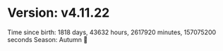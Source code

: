 # Version: v4.11.22
Time since birth: 1818 days, 43632 hours, 2617920 minutes, 157075200 seconds
Season: Autumn 🍁

